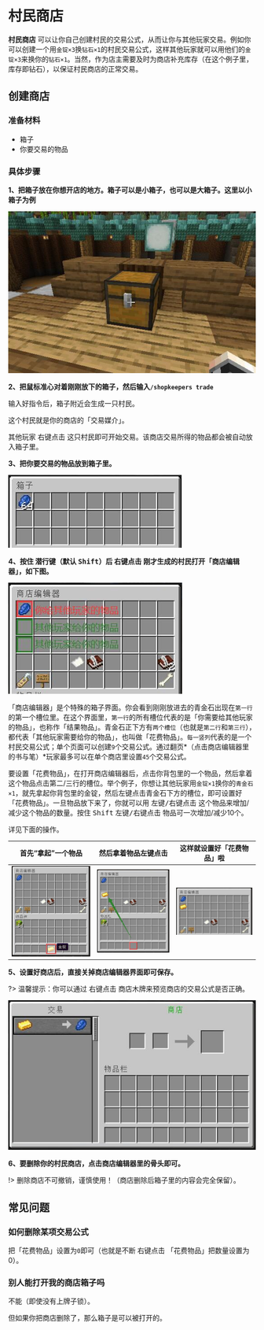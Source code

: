 # 村民商店

**村民商店** 可以让你自己创建村民的交易公式，从而让你与其他玩家交易。例如你可以创建一个用`金锭×3`换`钻石×1`的村民交易公式，这样其他玩家就可以用他们的`金锭×3`来换你的`钻石×1`。当然，作为店主需要及时为商店补充库存（在这个例子里，库存即钻石），以保证村民商店的正常交易。

## 创建商店

### 准备材料

- 箱子
- 你要交易的物品

### 具体步骤

**1、把箱子放在你想开店的地方。箱子可以是小箱子，也可以是大箱子。这里以小箱子为例**

![shopkeppers-step1](../assets/images/plugins/shopkeepers-step1.jpg ':size=300')

**2、把鼠标准心对着刚刚放下的箱子，然后输入`/shopkeepers trade`**

输入好指令后，箱子附近会生成一只村民。

这个村民就是你的商店的「交易媒介」。

其他玩家 <kbd>右键点击</kbd> 这只村民即可开始交易。该商店交易所得的物品都会被自动放入箱子里。

**3、把你要交易的物品放到箱子里。**

![shopkeepers-step3](../assets/images/plugins/shopkeepers-step3.jpg ':size=300')

**4、按住 <kbd>潜行键</kbd>（默认 <kbd>Shift</kbd>）后 <kbd>右键点击</kbd> 刚才生成的村民打开「商店编辑器」，如下图。**

![shopkeepers-step4](../assets/images/plugins/shopkeepers-step4.jpg ':size=300')

「商店编辑器」是个特殊的箱子界面。你会看到刚刚放进去的青金石出现在`第一行`的第一个槽位里。在这个界面里，`第一行`的所有槽位代表的是「你需要给其他玩家的物品」，也称作「结果物品」。青金石正下方有`两个槽位`（也就是`第二行`和`第三行`），都代表「其他玩家需要给你的物品」，也叫做「花费物品」。`每一竖列`代表的是一个村民交易公式；单个页面可以创建`9`个交易公式。通过翻页*（点击商店编辑器里的书与笔）*玩家最多可以在单个商店里设置`45`个交易公式。

要设置「花费物品」，在打开商店编辑器后，点击你背包里的一个物品，然后拿着这个物品点击第二/三行的槽位。举个例子，你想让其他玩家用`金锭×1`换你的`青金石×1`，就先拿起你背包里的金锭，然后左键点击青金石下方的槽位，即可设置好「花费物品」。一旦物品放下来了，你就可以用 <kbd>左键/右键点击</kbd> 这个物品来增加/减少这个物品的数量。按住 <kbd>Shift</kbd> <kbd>左键/右键点击</kbd> 物品可一次增加/减少10个。

详见下面的操作。

|首先“拿起”一个物品|然后拿着物品左键点击|这样就设置好「花费物品」啦|
|:-:|:-:|:-:|
|![shopkeepers-step5](../assets/images/plugins/shopkeepers-step5.jpg ':size=200')|![shopkeepers-step6](../assets/images/plugins/shopkeepers-step6.jpg ':size=200')|![shopkeepers-step7](../assets/images/plugins/shopkeepers-step7.jpg ':size=200')|

**5、设置好商店后，直接关掉商店编辑器界面即可保存。**

?> 温馨提示：你可以通过 <kbd>右键点击</kbd> 商店木牌来预览商店的交易公式是否正确。

![shopkeepers-step8](../assets/images/plugins/shopkeepers-step8.jpg ':size=300')

**6、要删除你的村民商店，点击商店编辑器里的骨头即可。**

!> 删除商店不可撤销，谨慎使用！（商店删除后箱子里的内容会完全保留）。

## 常见问题

### 如何删除某项交易公式

把「花费物品」设置为`0`即可（也就是不断 <kbd>右键点击</kbd> 「花费物品」把数量设置为0）。

### 别人能打开我的商店箱子吗

不能（即使没有上牌子锁）。

但如果你把商店删除了，那么箱子是可以被打开的。
